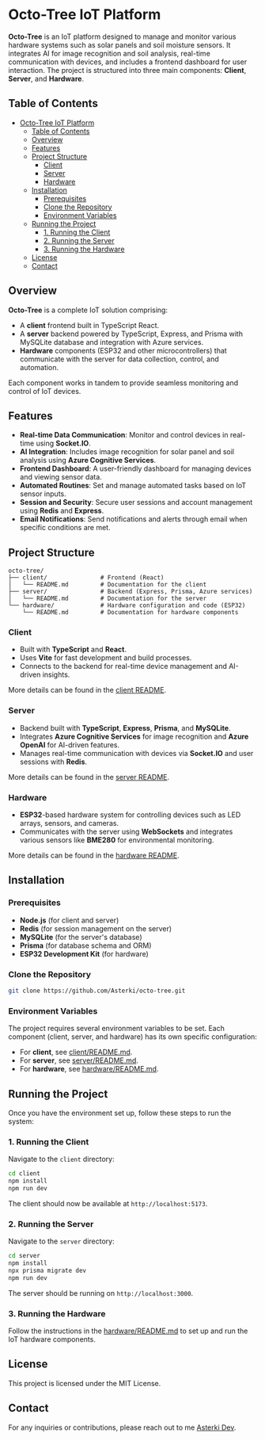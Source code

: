 # Octo-Tree IoT Platform

**Octo-Tree** is an IoT platform designed to manage and monitor various hardware systems such as solar panels and soil moisture sensors. It integrates AI for image recognition and soil analysis, real-time communication with devices, and includes a frontend dashboard for user interaction. The project is structured into three main components: **Client**, **Server**, and **Hardware**.

## Table of Contents

- [Octo-Tree IoT Platform](#octo-tree-iot-platform)
  - [Table of Contents](#table-of-contents)
  - [Overview](#overview)
  - [Features](#features)
  - [Project Structure](#project-structure)
    - [Client](#client)
    - [Server](#server)
    - [Hardware](#hardware)
  - [Installation](#installation)
    - [Prerequisites](#prerequisites)
    - [Clone the Repository](#clone-the-repository)
    - [Environment Variables](#environment-variables)
  - [Running the Project](#running-the-project)
    - [1. Running the Client](#1-running-the-client)
    - [2. Running the Server](#2-running-the-server)
    - [3. Running the Hardware](#3-running-the-hardware)
  - [License](#license)
  - [Contact](#contact)

## Overview

**Octo-Tree** is a complete IoT solution comprising:

- A **client** frontend built in TypeScript React.
- A **server** backend powered by TypeScript, Express, and Prisma with MySQLite database and integration with Azure services.
- **Hardware** components (ESP32 and other microcontrollers) that communicate with the server for data collection, control, and automation.

Each component works in tandem to provide seamless monitoring and control of IoT devices.

## Features

- **Real-time Data Communication**: Monitor and control devices in real-time using **Socket.IO**.
- **AI Integration**: Includes image recognition for solar panel and soil analysis using **Azure Cognitive Services**.
- **Frontend Dashboard**: A user-friendly dashboard for managing devices and viewing sensor data.
- **Automated Routines**: Set and manage automated tasks based on IoT sensor inputs.
- **Session and Security**: Secure user sessions and account management using **Redis** and **Express**.
- **Email Notifications**: Send notifications and alerts through email when specific conditions are met.

## Project Structure

```
octo-tree/
├── client/               # Frontend (React)
│   └── README.md         # Documentation for the client
├── server/               # Backend (Express, Prisma, Azure services)
│   └── README.md         # Documentation for the server
└── hardware/             # Hardware configuration and code (ESP32)
    └── README.md         # Documentation for hardware components
```

### Client

- Built with **TypeScript** and **React**.
- Uses **Vite** for fast development and build processes.
- Connects to the backend for real-time device management and AI-driven insights.

More details can be found in the [client README](client/README.md).

### Server

- Backend built with **TypeScript**, **Express**, **Prisma**, and **MySQLite**.
- Integrates **Azure Cognitive Services** for image recognition and **Azure OpenAI** for AI-driven features.
- Manages real-time communication with devices via **Socket.IO** and user sessions with **Redis**.

More details can be found in the [server README](server/README.md).

### Hardware

- **ESP32**-based hardware system for controlling devices such as LED arrays, sensors, and cameras.
- Communicates with the server using **WebSockets** and integrates various sensors like **BME280** for environmental monitoring.

More details can be found in the [hardware README](hardware/README.md).

## Installation

### Prerequisites

- **Node.js** (for client and server)
- **Redis** (for session management on the server)
- **MySQLite** (for the server's database)
- **Prisma** (for database schema and ORM)
- **ESP32 Development Kit** (for hardware)

### Clone the Repository

```bash
git clone https://github.com/Asterki/octo-tree.git
```

### Environment Variables

The project requires several environment variables to be set. Each component (client, server, and hardware) has its own specific configuration:

- For **client**, see [client/README.md](client/README.md).
- For **server**, see [server/README.md](server/README.md).
- For **hardware**, see [hardware/README.md](hardware/README.md).

## Running the Project

Once you have the environment set up, follow these steps to run the system:

### 1. Running the Client

Navigate to the `client` directory:

```bash
cd client
npm install
npm run dev
```

The client should now be available at `http://localhost:5173`.

### 2. Running the Server

Navigate to the `server` directory:

```bash
cd server
npm install
npx prisma migrate dev
npm run dev
```

The server should be running on `http://localhost:3000`.

### 3. Running the Hardware

Follow the instructions in the [hardware/README.md](hardware/README.md) to set up and run the IoT hardware components.

## License

This project is licensed under the MIT License.

## Contact

For any inquiries or contributions, please reach out to me [Asterki Dev](https://asterkionline.com).
